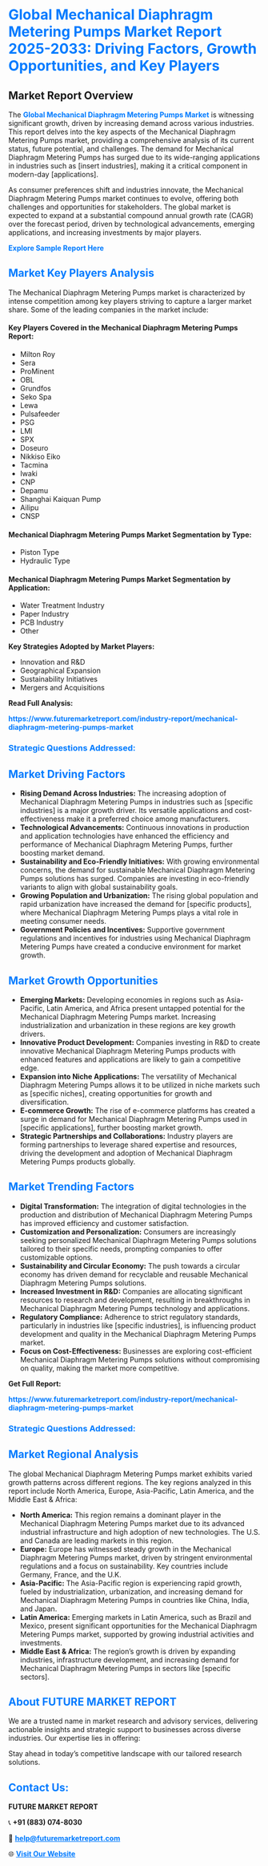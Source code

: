 <h1 style="color: #007BFF;">Global Mechanical Diaphragm Metering Pumps Market Report 2025-2033: Driving Factors, Growth Opportunities, and Key Players</h1>

<section id="overview">
<h2>Market Report Overview</h2>
<p>The <a href="https://www.futuremarketreport.com/industry-report/mechanical-diaphragm-metering-pumps-market" style="color: #007BFF; text-decoration: none;"><strong>Global Mechanical Diaphragm Metering Pumps Market</strong></a> is witnessing significant growth, driven by increasing demand across various industries. This report delves into the key aspects of the Mechanical Diaphragm Metering Pumps market, providing a comprehensive analysis of its current status, future potential, and challenges. The demand for Mechanical Diaphragm Metering Pumps has surged due to its wide-ranging applications in industries such as [insert industries], making it a critical component in modern-day [applications].</p>
<p>As consumer preferences shift and industries innovate, the Mechanical Diaphragm Metering Pumps market continues to evolve, offering both challenges and opportunities for stakeholders. The global market is expected to expand at a substantial compound annual growth rate (CAGR) over the forecast period, driven by technological advancements, emerging applications, and increasing investments by major players.</p>
</section>

<section id="overview">
<p><a href="https://www.futuremarketreport.com/request-sample/reportId=85953" style="color: #007BFF; text-decoration: none;"><strong>Explore Sample Report Here</strong></a></p>
</section>

<section id="key-players">
<h2 style="color: #007BFF;">Market Key Players Analysis</h2>
<p>The Mechanical Diaphragm Metering Pumps market is characterized by intense competition among key players striving to capture a larger market share. Some of the leading companies in the market include:</p>
<h4>Key Players Covered in the Mechanical Diaphragm Metering Pumps Report:</h4>
<ul><li>Milton Roy</li><li>Sera</li><li>ProMinent</li><li>OBL</li><li>Grundfos</li><li>Seko Spa</li><li>Lewa</li><li>Pulsafeeder</li><li>PSG</li><li>LMI</li><li>SPX</li><li>Doseuro</li><li>Nikkiso Eiko</li><li>Tacmina</li><li>Iwaki</li><li>CNP</li><li>Depamu</li><li>Shanghai Kaiquan Pump</li><li>Ailipu</li><li>CNSP</li></ul>
<h4>Mechanical Diaphragm Metering Pumps Market Segmentation by Type:</h4>
<ul><li>Piston Type</li><li>Hydraulic Type</li></ul>

<h4>Mechanical Diaphragm Metering Pumps Market Segmentation by Application:</h4>
<ul><li>Water Treatment Industry</li><li>Paper Industry</li><li>PCB Industry</li><li>Other</li></ul>
<p><strong>Key Strategies Adopted by Market Players:</strong></p>
<ul>
<li>Innovation and R&D</li>
<li>Geographical Expansion</li>
<li>Sustainability Initiatives</li>
<li>Mergers and Acquisitions</li>
</ul>
</section>

<section>
<p><strong>Read Full Analysis: </strong></p><a href="https://www.futuremarketreport.com/industry-report/mechanical-diaphragm-metering-pumps-market" style="color: #007BFF; text-decoration: none;"><strong>https://www.futuremarketreport.com/industry-report/mechanical-diaphragm-metering-pumps-market</strong></a>
<h3 style="color: #007BFF;">Strategic Questions Addressed:</h3>
</section>

<section id="driving-factors">
<h2 style="color: #007BFF;">Market Driving Factors</h2>
<ul>
<li><strong>Rising Demand Across Industries:</strong> The increasing adoption of Mechanical Diaphragm Metering Pumps in industries such as [specific industries] is a major growth driver. Its versatile applications and cost-effectiveness make it a preferred choice among manufacturers.</li>
<li><strong>Technological Advancements:</strong> Continuous innovations in production and application technologies have enhanced the efficiency and performance of Mechanical Diaphragm Metering Pumps, further boosting market demand.</li>
<li><strong>Sustainability and Eco-Friendly Initiatives:</strong> With growing environmental concerns, the demand for sustainable Mechanical Diaphragm Metering Pumps solutions has surged. Companies are investing in eco-friendly variants to align with global sustainability goals.</li>
<li><strong>Growing Population and Urbanization:</strong> The rising global population and rapid urbanization have increased the demand for [specific products], where Mechanical Diaphragm Metering Pumps plays a vital role in meeting consumer needs.</li>
<li><strong>Government Policies and Incentives:</strong> Supportive government regulations and incentives for industries using Mechanical Diaphragm Metering Pumps have created a conducive environment for market growth.</li>
</ul>
</section>

<section id="growth-opportunities">
<h2 style="color: #007BFF;">Market Growth Opportunities</h2>
<ul>
<li><strong>Emerging Markets:</strong> Developing economies in regions such as Asia-Pacific, Latin America, and Africa present untapped potential for the Mechanical Diaphragm Metering Pumps market. Increasing industrialization and urbanization in these regions are key growth drivers.</li>
<li><strong>Innovative Product Development:</strong> Companies investing in R&D to create innovative Mechanical Diaphragm Metering Pumps products with enhanced features and applications are likely to gain a competitive edge.</li>
<li><strong>Expansion into Niche Applications:</strong> The versatility of Mechanical Diaphragm Metering Pumps allows it to be utilized in niche markets such as [specific niches], creating opportunities for growth and diversification.</li>
<li><strong>E-commerce Growth:</strong> The rise of e-commerce platforms has created a surge in demand for Mechanical Diaphragm Metering Pumps used in [specific applications], further boosting market growth.</li>
<li><strong>Strategic Partnerships and Collaborations:</strong> Industry players are forming partnerships to leverage shared expertise and resources, driving the development and adoption of Mechanical Diaphragm Metering Pumps products globally.</li>
</ul>
</section>

<section id="trending-factors">
<h2 style="color: #007BFF;">Market Trending Factors</h2>
<ul>
<li><strong>Digital Transformation:</strong> The integration of digital technologies in the production and distribution of Mechanical Diaphragm Metering Pumps has improved efficiency and customer satisfaction.</li>
<li><strong>Customization and Personalization:</strong> Consumers are increasingly seeking personalized Mechanical Diaphragm Metering Pumps solutions tailored to their specific needs, prompting companies to offer customizable options.</li>
<li><strong>Sustainability and Circular Economy:</strong> The push towards a circular economy has driven demand for recyclable and reusable Mechanical Diaphragm Metering Pumps solutions.</li>
<li><strong>Increased Investment in R&D:</strong> Companies are allocating significant resources to research and development, resulting in breakthroughs in Mechanical Diaphragm Metering Pumps technology and applications.</li>
<li><strong>Regulatory Compliance:</strong> Adherence to strict regulatory standards, particularly in industries like [specific industries], is influencing product development and quality in the Mechanical Diaphragm Metering Pumps market.</li>
<li><strong>Focus on Cost-Effectiveness:</strong> Businesses are exploring cost-efficient Mechanical Diaphragm Metering Pumps solutions without compromising on quality, making the market more competitive.</li>
</ul>
</section>

<section>
<p><strong>Get Full Report: </strong></p><a href="https://www.futuremarketreport.com/industry-report/mechanical-diaphragm-metering-pumps-market" style="color: #007BFF; text-decoration: none;"><strong>https://www.futuremarketreport.com/industry-report/mechanical-diaphragm-metering-pumps-market</strong></a>
<h3 style="color: #007BFF;">Strategic Questions Addressed:</h3>
</section>


<section id="regional-analysis">
<h2 style="color: #007BFF;">Market Regional Analysis</h2>
<p>The global Mechanical Diaphragm Metering Pumps market exhibits varied growth patterns across different regions. The key regions analyzed in this report include North America, Europe, Asia-Pacific, Latin America, and the Middle East & Africa:</p>
<ul>
<li><strong>North America:</strong> This region remains a dominant player in the Mechanical Diaphragm Metering Pumps market due to its advanced industrial infrastructure and high adoption of new technologies. The U.S. and Canada are leading markets in this region.</li>
<li><strong>Europe:</strong> Europe has witnessed steady growth in the Mechanical Diaphragm Metering Pumps market, driven by stringent environmental regulations and a focus on sustainability. Key countries include Germany, France, and the U.K.</li>
<li><strong>Asia-Pacific:</strong> The Asia-Pacific region is experiencing rapid growth, fueled by industrialization, urbanization, and increasing demand for Mechanical Diaphragm Metering Pumps in countries like China, India, and Japan.</li>
<li><strong>Latin America:</strong> Emerging markets in Latin America, such as Brazil and Mexico, present significant opportunities for the Mechanical Diaphragm Metering Pumps market, supported by growing industrial activities and investments.</li>
<li><strong>Middle East & Africa:</strong> The region’s growth is driven by expanding industries, infrastructure development, and increasing demand for Mechanical Diaphragm Metering Pumps in sectors like [specific sectors].</li>
</ul>
</section>

<footer>
<h2 style="color: #007BFF;">About FUTURE MARKET REPORT</h2>
<p>We are a trusted name in market research and advisory services, delivering actionable insights and strategic support to businesses across diverse industries. Our expertise lies in offering:</p>

<p>Stay ahead in today’s competitive landscape with our tailored research solutions.</p>

<h2 style="color: #007BFF;">Contact Us:</h2>
<p><strong>FUTURE MARKET REPORT</strong></p>
<p>📞 <strong>+91 (883) 074-8030</strong></p>
<p>📧 <strong><a href="mailto:help@futuremarketreport.com" style="color: #007BFF;">help@futuremarketreport.com</a></strong></p>
<p>🌐 <strong><a href="https://www.futuremarketreport.com/" style="color: #007BFF;">Visit Our Website</a></strong></p>
</footer>